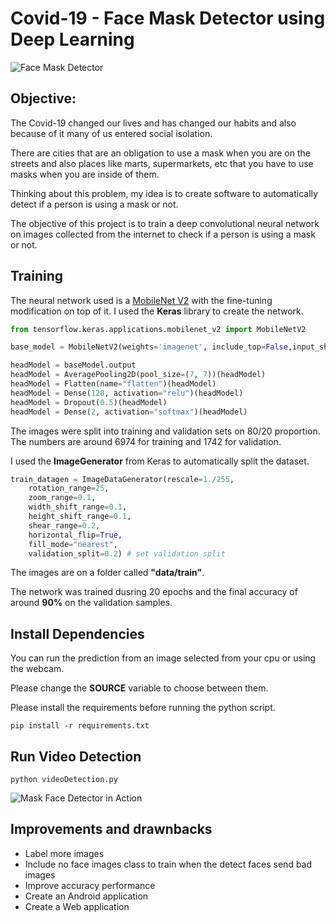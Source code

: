 # Covid-19 - Face Mask Detector using Deep Learning

![Face Mask Detector](images/my.png)
## Objective:

The Covid-19 changed our lives and has changed our habits and also because of it many of us entered social isolation.

There are cities that are an obligation to use a mask when you are on the streets and also places like marts, supermarkets, etc that you have to use masks when you are inside of them.

Thinking about this problem, my idea is to create software to automatically detect if a person is using a mask or not.

The objective of this project is to train a deep convolutional neural network on images collected from the internet to check if a person is using a mask or not.


## Training

The neural network used is a [MobileNet V2](https://keras.io/applications/) with the fine-tuning modification on top of it. I used the **Keras** library to create the network.

```python
from tensorflow.keras.applications.mobilenet_v2 import MobileNetV2

base_model = MobileNetV2(weights='imagenet', include_top=False,input_shape=None, input_tensor=input_tensor)

headModel = baseModel.output
headModel = AveragePooling2D(pool_size=(7, 7))(headModel)
headModel = Flatten(name="flatten")(headModel)
headModel = Dense(128, activation="relu")(headModel)
headModel = Dropout(0.5)(headModel)
headModel = Dense(2, activation="softmax")(headModel)
```

The images were split into training and validation sets on 80/20 proportion. The numbers are around 6974 for training and 1742 for validation. 

I used the **ImageGenerator** from Keras to automatically split the dataset. 

``` python
train_datagen = ImageDataGenerator(rescale=1./255,
    rotation_range=25,
    zoom_range=0.1,
    width_shift_range=0.1,
    height_shift_range=0.1,
    shear_range=0.2,
    horizontal_flip=True,
    fill_mode="nearest",
    validation_split=0.2) # set validation split
```

The images are on a folder called **"data/train"**.

The network was trained dusring 20 epochs and the final accuracy of around **90%** on the validation samples.

## Install Dependencies

You can run the prediction from an image selected from your cpu or using the webcam.

Please change the **SOURCE** variable to choose between them.

Please install the requirements before running the python script.

``` shell
pip install -r requirements.txt
```
## Run Video Detection

``` shell
python videoDetection.py
```

![Mask Face Detector in Action](images/Mask_Detector_using_Deep_Learning.gif)

## Improvements and drawnbacks

- Label more images
- Include no face images class to train when the detect faces send bad images
- Improve accuracy performance
- Create an Android application
- Create a Web application
